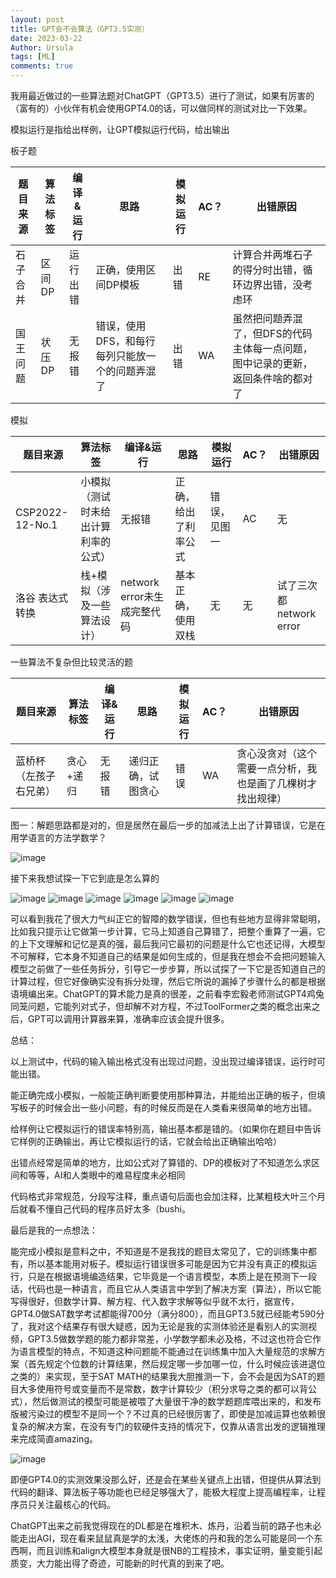 ```yaml
---
layout: post
title: GPT会不会算法（GPT3.5实测）
date: 2023-03-22
Author: Ursula
tags: [ML]
comments: true
--- 
```


我用最近做过的一些算法题对ChatGPT（GPT3.5）进行了测试，如果有厉害的（富有的）小伙伴有机会使用GPT4.0的话，可以做同样的测试对比一下效果。

模拟运行是指给出样例，让GPT模拟运行代码，给出输出

板子题

|题目来源|算法标签|编译&运行|思路|模拟运行|AC？|出错原因|
| ---- | ---- | ---- | ---- | ---- |---- |---- |
|石子合并|区间DP|运行出错|正确，使用区间DP模板|出错|RE|计算合并两堆石子的得分时出错，循环边界出错，没考虑环|
|国王问题|状压DP|无报错|错误，使用DFS，和每行每列只能放一个的问题弄混了|出错|WA|虽然把问题弄混了，但DFS的代码主体每一点问题，图中记录的更新，返回条件啥的都对了|

模拟

|题目来源|算法标签|编译&运行|思路|模拟运行|AC？|出错原因|
| ---- | ---- | ---- | ---- | ---- |---- |---- |
|CSP2022-12-No.1|小模拟（测试时未给出计算利率的公式）|无报错|正确，给出了利率公式|错误，见图一|AC|无|
|洛谷 表达式转换|栈+模拟（涉及一些算法设计）|network error未生成完整代码|基本正确，使用双栈|无|无|试了三次都network error|

一些算法不复杂但比较灵活的题

|题目来源|算法标签|编译&运行|思路|模拟运行|AC？|出错原因|
| ---- | ---- | ---- | ---- | ---- |---- |---- |
|蓝桥杯（左孩子右兄弟）|贪心+递归      |无报错      |递归正确，试图贪心|错误|WA|贪心没贪对（这个需要一点分析，我也是画了几棵树才找出规律）|



图一：解题思路都是对的，但是居然在最后一步的加减法上出了计算错误，它是在用学语言的方法学数学？

![image](https://user-images.githubusercontent.com/73097943/226919442-db2388aa-6fe5-4b14-89f7-5a0e054a5073.png)

接下来我想试探一下它到底是怎么算的

![image](https://user-images.githubusercontent.com/73097943/227087613-2c270094-62d5-4a4a-85a0-a2ce3057be61.png)
![image](https://user-images.githubusercontent.com/73097943/227087764-9e7bc81c-7ead-4c0a-b68e-a1304b9f0c51.png)
![image](https://user-images.githubusercontent.com/73097943/227087876-032cd321-2152-45a3-8198-1e1f83548e00.png)
![image](https://user-images.githubusercontent.com/73097943/227088003-80f9db61-9a8c-42a8-b234-d1c22cee52a4.png)
![image](https://user-images.githubusercontent.com/73097943/227088078-7acad152-ee6f-4331-bf54-d71f9b6c30b4.png)
![image](https://user-images.githubusercontent.com/73097943/227088118-2a4ed135-b2e4-4678-9e2c-707addd8122b.png)

可以看到我花了很大力气纠正它的智障的数学错误，但也有些地方显得非常聪明，比如我只提示让它做第一步计算，它马上知道自己算错了，把整个重算了一遍，它的上下文理解和记忆是真的强，最后我问它最初的问题是什么它也还记得，大模型不可解释，它本身不知道自己的结果是如何生成的，但是我在想会不会把问题输入模型之前做了一些任务拆分，引导它一步步算，所以试探了一下它是否知道自己的计算过程，但它好像确实没有拆分处理，然后它所说的漏掉了步骤什么的都是根据语境编出来。ChatGPT的算术能力是真的很差，之前看李宏毅老师测试GPT4鸡兔同笼问题，它能列对式子，但却解不对方程，不过ToolFormer之类的概念出来之后，GPT可以调用计算器来算，准确率应该会提升很多。

总结：

以上测试中，代码的输入输出格式没有出现过问题，没出现过编译错误，运行时可能出错。

能正确完成小模拟，一般能正确判断要使用那种算法，并能给出正确的板子，但填写板子的时候会出一些小问题，有的时候反而是在人类看来很简单的地方出错。

给样例让它模拟运行的错误率特别高，输出基本都是错的。（如果你在题目中告诉它样例的正确输出，再让它模拟运行的话，它就会给出正确输出哈哈）

出错点经常是简单的地方，比如公式对了算错的、DP的模板对了不知道怎么求区间和等等，AI和人类眼中的难易程度未必相同

代码格式非常规范，分段写注释，重点语句后面也会加注释，比某粗枝大叶三个月后就看不懂自己代码的程序员好太多（bushi。

最后是我的一点想法：

能完成小模拟是意料之中，不知道是不是我找的题目太常见了，它的训练集中都有，所以基本能用对板子。模拟运行错误很多可能是因为它并没有真正的模拟运行，只是在根据语境编造结果，它毕竟是一个语言模型，本质上是在预测下一段话，代码也是一种语言，而且它从人类语言中学到了解决方案（算法），所以它能写得很好，但数学计算、解方程、代入数字求解等似乎就不太行，据宣传，GPT4.0做SAT数学考试都能得700分（满分800），而且GPT3.5就已经能考590分了，我对这个结果存有很大疑惑，因为无论是我的实测体验还是看别人的实测视频，GPT3.5做数学题的能力都非常差，小学数学都未必及格，不过这也符合它作为语言模型的特点，不知道这种问题能不能通过在训练集中加入大量规范的求解方案（首先规定个位数的计算结果，然后规定哪一步加哪一位，什么时候应该进退位之类的）来实现，至于SAT MATH的结果我大胆推测一下，会不会是因为SAT的题目大多使用符号或变量而不是常数，数字计算较少（积分求导之类的都可以背公式），然后做测试的模型可能是被喂了大量很干净的数学题题库喂出来的，和发布版被污染过的模型不是同一个？不过真的已经很厉害了，即使是加减运算也依赖很复杂的解决方案，在没有专门的软硬件支持的情况下，仅靠从语言出发的逻辑推理来完成简直amazing。

![image](https://user-images.githubusercontent.com/73097943/227078419-5b6d72e7-bf91-4ffc-bbd6-75e2b2b0cafe.png)


即便GPT4.0的实测效果没那么好，还是会在某些关键点上出错，但提供从算法到代码的翻译、算法板子等功能也已经足够强大了，能极大程度上提高编程率，让程序员只关注最核心的代码。

ChatGPT出来之前我觉得现在的DL都是在堆积木、炼丹，沿着当前的路子也未必能走出AGI，现在看来鼠鼠真是学的太浅，大佬炼的丹和我的怎么可能是同一个东西啊，而且训练和align大模型本身就是很NB的工程技术，事实证明，量变能引起质变，大力能出得了奇迹，可能新的时代真的到来了吧。
